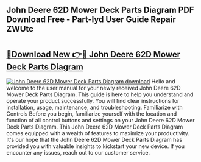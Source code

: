 ## John Deere 62D Mower Deck Parts Diagram PDF Download Free - Part-lyd User Guide Repair ZWUtc

# <h2><a href="http://dfk716.blite.top/?on=John+Deere+62D+Mower+Deck+Parts+Diagram">🔗Download New 👉🔴 John Deere 62D Mower Deck Parts Diagram</a></h2>

[![John Deere 62D Mower Deck Parts Diagram download](https://i.imgur.com/lujVjoI.png)](http://dfk716.blite.top/?on=John+Deere+62D+Mower+Deck+Parts+Diagram)
Hello and welcome to the user manual for your newly received John Deere 62D Mower Deck Parts Diagram. This guide is here to help you understand and operate your product successfully. You will find clear instructions for installation, usage, maintenance, and troubleshooting. Familiarize with Controls Before you begin, familiarize yourself with the location and function of all control buttons and settings on your John Deere 62D Mower Deck Parts Diagram. This John Deere 62D Mower Deck Parts Diagram comes equipped with a wealth of features to maximize your productivity. It's our hope that the John Deere 62D Mower Deck Parts Diagram has provided you with valuable insights to kickstart your new device. If you encounter any issues, reach out to our customer service.
